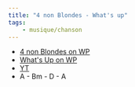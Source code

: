 ```yaml
---
title: "4 non Blondes - What's up"
tags:
    - musique/chanson
---
```


- [4 non Blondes on WP](https://fr.wikipedia.org/wiki/4_Non_Blondes)
- [What's Up on WP](https://fr.wikipedia.org/wiki/What%27s_Up%3F)
- [YT](https://www.youtube.com/watch?v=6NXnxTNIWkc)
- A - Bm - D - A
